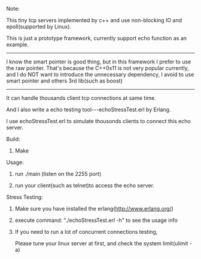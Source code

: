 Note:

This tiny tcp servers implemented by c++ and use non-blocking IO and epoll(supported by Linux).

This is just a prototype framework, currently support echo function as an example.

*************************************************************************************
I know the smart pointer is good thing, but in this framework I prefer to use the raw pointer.
That's because the C++0x11 is not very popular currently, and I do NOT want to introduce the 
unnecessary dependency, I avoid to use smart pointer and others 3rd lib(such as boost)
**************************************************************************************

It can handle thousands client tcp connections at same time.

And I also write a echo testing tool---echoStressTest.erl by Erlang.

I use echoStressTest.erl to simulate thousonds clients to connect this echo server.

Build:

1) Make

Usage:

1) run ./main (listen on the 2255 port)

2) run your client(such as telnet)to access the echo server.

Stress Testing:

1) Make sure you have installed the erlang(http://www.erlang.org/)

2) execute command: "./echoStressTest.erl -h" to see the usage info

3) If you need to run a lot of concurrent connections testing, 

   Please tune your linux server at first, and check the system limit(ulimit -a)